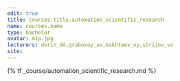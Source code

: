 ```yaml
---
edit: true
title: courses.title.automation_scientific_research
name: courses.name
type: bachelor
avatar: m1p.jpg
lecturers: dorin_dd,grabovoy_av,bakhteev_oy,strijov_vv
site:
---
```


{% tf _course/automation_scientific_research.md %}
